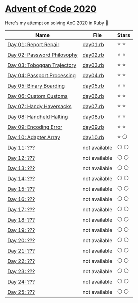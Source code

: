 # [Advent of Code 2020](https://adventofcode.com/2020)

Here's my attempt on solving AoC 2020 in Ruby :christmas_tree:

|Name|File|Stars|
|---|---|---|
|[Day 01: Report Repair](https://adventofcode.com/2020/day/1)|[day01.rb](/day01.rb)|:star: :star:|
|[Day 02: Password Philosophy](https://adventofcode.com/2020/day/2)|[day02.rb](/day02.rb)|:star: :star:|
|[Day 03: Toboggan Trajectory](https://adventofcode.com/2020/day/3)|[day03.rb](/day03.rb)|:star: :star:|
|[Day 04: Passport Processing](https://adventofcode.com/2020/day/4)|[day04.rb](/day04.rb)|:star: :star:|
|[Day 05: Binary Boarding](https://adventofcode.com/2020/day/5)|[day05.rb](/day05.rb)|:star: :star:|
|[Day 06: Custom Customs](https://adventofcode.com/2020/day/6)|[day06.rb](/day06.rb)|:star: :star:|
|[Day 07: Handy Haversacks](https://adventofcode.com/2020/day/7)|[day07.rb](/day07.rb)|:star: :star:|
|[Day 08: Handheld Halting](https://adventofcode.com/2020/day/8)|[day08.rb](/day08.rb)|:star: :star:|
|[Day 09: Encoding Error](https://adventofcode.com/2020/day/9)|[day09.rb](/day09.rb)|:star: :star:|
|[Day 10: Adapter Array](https://adventofcode.com/2020/day/10)|[day10.rb](/day10.rb)|:star: :white_circle:|
|[Day 11: ???](https://adventofcode.com/2020/day/11)|not available|:white_circle: :white_circle:|
|[Day 12: ???](https://adventofcode.com/2020/day/12)|not available|:white_circle: :white_circle:|
|[Day 13: ???](https://adventofcode.com/2020/day/13)|not available|:white_circle: :white_circle:|
|[Day 14: ???](https://adventofcode.com/2020/day/14)|not available|:white_circle: :white_circle:|
|[Day 15: ???](https://adventofcode.com/2020/day/15)|not available|:white_circle: :white_circle:|
|[Day 16: ???](https://adventofcode.com/2020/day/16)|not available|:white_circle: :white_circle:|
|[Day 17: ???](https://adventofcode.com/2020/day/17)|not available|:white_circle: :white_circle:|
|[Day 18: ???](https://adventofcode.com/2020/day/18)|not available|:white_circle: :white_circle:|
|[Day 19: ???](https://adventofcode.com/2020/day/19)|not available|:white_circle: :white_circle:|
|[Day 20: ???](https://adventofcode.com/2020/day/20)|not available|:white_circle: :white_circle:|
|[Day 21: ???](https://adventofcode.com/2020/day/21)|not available|:white_circle: :white_circle:|
|[Day 22: ???](https://adventofcode.com/2020/day/22)|not available|:white_circle: :white_circle:|
|[Day 23: ???](https://adventofcode.com/2020/day/23)|not available|:white_circle: :white_circle:|
|[Day 24: ???](https://adventofcode.com/2020/day/24)|not available|:white_circle: :white_circle:|
|[Day 25: ???](https://adventofcode.com/2020/day/25)|not available|:white_circle: :white_circle:|
